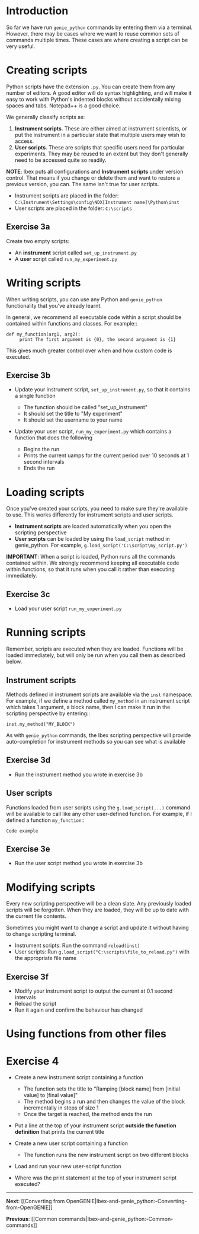 Introduction
============

So far we have run ``genie_python`` commands by entering them via a terminal. However, there may be cases where we want to reuse common sets of commands multiple times. These cases are where creating a script can be very useful.

Creating scripts
================

Python scripts have the extension ``.py``. You can create them from any number of editors. A good editor will do syntax highlighting, and will make it easy to work with Python's indented blocks without accidentally mixing spaces and tabs. Notepad++ is a good choice.

We generally classify scripts as:

1. **Instrument scripts**. These are either aimed at instrument scientists, or put the instrument in a particular state that multiple users may wish to access.
2. **User scripts**. These are scripts that specific users need for particular experiments. They may be reused to an extent but they don't generally need to be accessed quite so readily.

**NOTE**: Ibex puts all configurations and **Instrument scripts** under version control. That means if you change or delete them and want to restore a previous version, you can. The same isn't true for user scripts.

- Instrument scripts are placed in the folder: ``C:\Instrument\Settings\config\NDX[Instrument name]\Python\inst``
- User scripts are placed in the folder: ``C:\scripts``

Exercise 3a
-----------

Create two empty scripts:

- An **instrument** script called ``set_up_instrument.py``
- A **user** script called ``run_my_experiment.py``

Writing scripts
===============

When writing scripts, you can use any Python and ``genie_python`` functionality that you've already learnt.

In general, we recommend all executable code within a script should be contained within functions and classes. For example::

    def my_function(arg1, arg2):
         print The first argument is {0}, the second argument is {1}

This gives much greater control over when and how custom code is executed.

Exercise 3b
-----------

-   Update your instrument script, ``set_up_instrument.py``, so that it contains a single function

    - The function should be called "set_up_instrument"
    - It should set the title to "My experiment"
    - It should set the username to your name

-   Update your user script, ``run_my_experiment.py`` which contains a function that does the following

    - Begins the run
    - Prints the current uamps for the current period over 10 seconds at 1 second intervals
    - Ends the run

Loading scripts
===============

Once you've created your scripts, you need to make sure they're available to use. This works differently for instrument scripts and user scripts.

- **Instrument scripts** are loaded automatically when you open the scripting perspective
- **User scripts** can be loaded by using the ``load_script`` method in genie_python. For example, ``g.load_script('C:\script\my_script.py')``

**IMPORTANT**: When a script is loaded, Python runs all the commands contained within. We strongly recommend keeping all executable code within functions, so that it runs when you call it rather than executing immediately.

Exercise 3c
-----------

- Load your user script ``run_my_experiment.py``

Running scripts
===============

Remember, scripts are executed when they are loaded. Functions will be loaded immediately, but will only be run when you call them as described below.

Instrument scripts
------------------

Methods defined in instrument scripts are available via the ``inst`` namespace. For example, if we define a method called ``my_method`` in an instrument script which takes 1 argument, a block name, then I can make it run in the scripting perspective by entering::

    inst.my_method("MY_BLOCK")

As with ``genie_python`` commands, the Ibex scripting perspective will provide auto-completion for instrument methods so you can see what is available

Exercise 3d
-----------

- Run the instrument method you wrote in exercise 3b

User scripts
------------

Functions loaded from user scripts using the ``g.load_script(...)`` command will be available to call like any other user-defined function. For example, if I defined a function ``my_function``::

    Code example

Exercise 3e
-----------

- Run the user script method you wrote in exercise 3b

Modifying scripts
=================

Every new scripting perspective will be a clean slate. Any previously loaded scripts will be forgotten. When they are loaded, they will be up to date with the current file contents.

Sometimes you might want to change a script and update it without having to change scripting terminal.

- Instrument scripts: Run the command ``reload(inst)``
- User scripts: Run ``g.load_script("C:\scripts\file_to_reload.py")`` with the appropriate file name

Exercise 3f
-----------

- Modify your instrument script to output the current at 0.1 second intervals
- Reload the script
- Run it again and confirm the behaviour has changed

Using functions from other files
================================

Exercise 4
==========

-   Create a new instrument script containing a function

    - The function sets the title to "Ramping [block name] from [initial value] to [final value]"
    - The method begins a run and then changes the value of the block incrementally in steps of size 1
    - Once the target is reached, the method ends the run

-   Put a line at the top of your instrument script **outside the function definition** that prints the current title

-   Create a new user script containing a function

    - The function runs the new instrument script on two different blocks

-   Load and run your new user-script function
-   Where was the print statement at the top of your instrument script executed?

-------------------------------------------------------------------------------

**Next**: [[Converting from OpenGENIE|Ibex-and-genie_python:-Converting-from-OpenGENIE]]
   
**Previous**: [[Common commands|Ibex-and-genie_python:-Common-commands]]